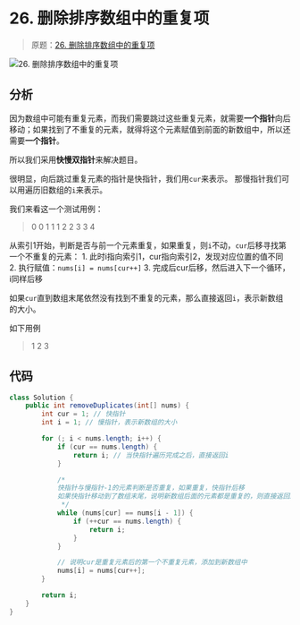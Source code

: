 # 26. 删除排序数组中的重复项

> 原题：[26. 删除排序数组中的重复项](https://leetcode-cn.com/problems/remove-duplicates-from-sorted-array/)

![26. &#x5220;&#x9664;&#x6392;&#x5E8F;&#x6570;&#x7EC4;&#x4E2D;&#x7684;&#x91CD;&#x590D;&#x9879;](https://gitee.com/WarMj/image-cdn/raw/master/img/20200617180448.png)

## 分析

因为数组中可能有重复元素，而我们需要跳过这些重复元素，就需要**一个指针**向后移动；如果找到了不重复的元素，就得将这个元素赋值到前面的新数组中，所以还需要**一个指针**。

所以我们采用**快慢双指针**来解决题目。

很明显，向后跳过重复元素的指针是快指针，我们用`cur`来表示。 那慢指针我们可以用遍历旧数组的`i`来表示。

我们来看这一个测试用例：

> 0 0 1 1 1 2 2 3 3 4

从索引1开始，判断是否与前一个元素重复，如果重复，则`i`不动，`cur`后移寻找第一个不重复的元素： 1. 此时i指向索引1，cur指向索引2，发现对应位置的值不同 2. 执行赋值：`nums[i] = nums[cur++]` 3. 完成后cur后移，然后进入下一个循环，i同样后移

如果`cur`直到数组末尾依然没有找到不重复的元素，那么直接返回`i`，表示新数组的大小。

如下用例

> 1 2 3

## 代码

```java
class Solution {
    public int removeDuplicates(int[] nums) {
        int cur = 1; // 快指针
        int i = 1; // 慢指针，表示新数组的大小

        for (; i < nums.length; i++) {
            if (cur == nums.length) {
                return i; // 当快指针遍历完成之后，直接返回i
            }

            /*
            快指针与慢指针-1的元素判断是否重复，如果重复，快指针后移
            如果快指针移动到了数组末尾，说明新数组后面的元素都是重复的，则直接返回i即可
             */
            while (nums[cur] == nums[i - 1]) {
                if (++cur == nums.length) {
                    return i;
                }
            }

            // 说明cur是重复元素后的第一个不重复元素，添加到新数组中
            nums[i] = nums[cur++];
        }

        return i;
    }
}
```

